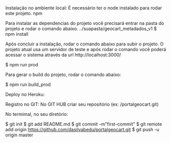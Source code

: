 Instalação no ambiente local:
É necessário ter o node instalado para rodar este projeto. 
npm 

Para instalar as dependencias do projeto você precisará entrar na pasta do projeto e rodar o comando abaixo.
../suapasta/geocart_metadados_v1 $ npm install

Após concluir a instalação, rodar o comando abaixo para subir o projeto. O projeto atual usa um servidor de teste e após rodar o comando você poderá acessar o sistema através da url http://localhost:3000/

$ npm run prod

Para gerar o build do projeto, rodar o comando abaixo:

$ npm run build_prod

Deploy no Heroku:

Registro no GIT:
No GIT HUB criar seu repositório (ex: <seu usuario>/portalgeocart.git)

No termimal, no seu diretório:

$ git init
$ git add README.md
$ git commit -m"first-commit"
$ git remote add origin https://github.com/dasilvabedu/portalgeocart.git
$ git push -u origin master


